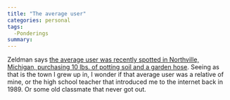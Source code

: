 ```yaml
---
title: "The average user"
categories: personal
tags:
  -Ponderings
summary: 
---
```

<p>Zeldman says <a href="http://www.zeldman.com/2006/06/27/glue/">the average user was recently spotted in Northville, Michigan, purchasing 10 lbs. of potting soil and a garden hose</a>.  Seeing as that is the town I grew up in, I wonder if that average user was a relative of mine, or the high school teacher that introduced me to the internet back in 1989.  Or some old classmate that never got out.</p>
